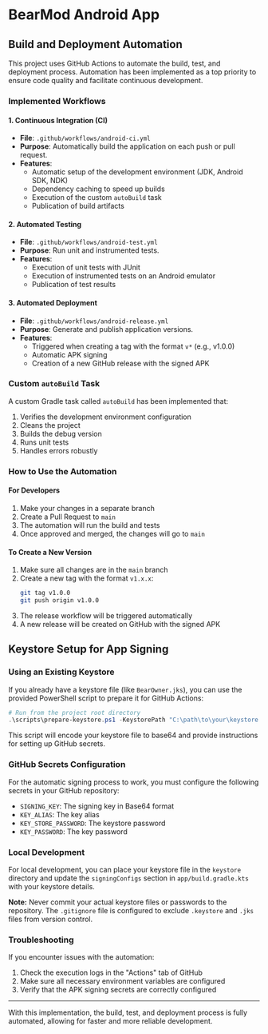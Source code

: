 # BearMod Android App

## Build and Deployment Automation

This project uses GitHub Actions to automate the build, test, and deployment process. Automation has been implemented as a top priority to ensure code quality and facilitate continuous development.

### Implemented Workflows

#### 1. Continuous Integration (CI)
- **File**: `.github/workflows/android-ci.yml`
- **Purpose**: Automatically build the application on each push or pull request.
- **Features**:
  - Automatic setup of the development environment (JDK, Android SDK, NDK)
  - Dependency caching to speed up builds
  - Execution of the custom `autoBuild` task
  - Publication of build artifacts

#### 2. Automated Testing
- **File**: `.github/workflows/android-test.yml`
- **Purpose**: Run unit and instrumented tests.
- **Features**:
  - Execution of unit tests with JUnit
  - Execution of instrumented tests on an Android emulator
  - Publication of test results

#### 3. Automated Deployment
- **File**: `.github/workflows/android-release.yml`
- **Purpose**: Generate and publish application versions.
- **Features**:
  - Triggered when creating a tag with the format `v*` (e.g., v1.0.0)
  - Automatic APK signing
  - Creation of a new GitHub release with the signed APK

### Custom `autoBuild` Task

A custom Gradle task called `autoBuild` has been implemented that:

1. Verifies the development environment configuration
2. Cleans the project
3. Builds the debug version
4. Runs unit tests
5. Handles errors robustly

### How to Use the Automation

#### For Developers
1. Make your changes in a separate branch
2. Create a Pull Request to `main`
3. The automation will run the build and tests
4. Once approved and merged, the changes will go to `main`

#### To Create a New Version
1. Make sure all changes are in the `main` branch
2. Create a new tag with the format `v1.x.x`:
   ```bash
   git tag v1.0.0
   git push origin v1.0.0
   ```
3. The release workflow will be triggered automatically
4. A new release will be created on GitHub with the signed APK

## Keystore Setup for App Signing

### Using an Existing Keystore

If you already have a keystore file (like `BearOwner.jks`), you can use the provided PowerShell script to prepare it for GitHub Actions:

```powershell
# Run from the project root directory
.\scripts\prepare-keystore.ps1 -KeystorePath "C:\path\to\your\keystore.jks" -KeyAlias "your_key_alias" -KeystorePassword "your_keystore_password" -KeyPassword "your_key_password"
```

This script will encode your keystore file to base64 and provide instructions for setting up GitHub secrets.

### GitHub Secrets Configuration

For the automatic signing process to work, you must configure the following secrets in your GitHub repository:

- `SIGNING_KEY`: The signing key in Base64 format
- `KEY_ALIAS`: The key alias
- `KEY_STORE_PASSWORD`: The keystore password
- `KEY_PASSWORD`: The key password

### Local Development

For local development, you can place your keystore file in the `keystore` directory and update the `signingConfigs` section in `app/build.gradle.kts` with your keystore details.

**Note:** Never commit your actual keystore files or passwords to the repository. The `.gitignore` file is configured to exclude `.keystore` and `.jks` files from version control.

### Troubleshooting

If you encounter issues with the automation:

1. Check the execution logs in the "Actions" tab of GitHub
2. Make sure all necessary environment variables are configured
3. Verify that the APK signing secrets are correctly configured

---

With this implementation, the build, test, and deployment process is fully automated, allowing for faster and more reliable development.
